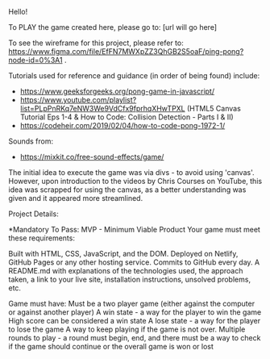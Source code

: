 Hello!

To PLAY the game created here, please go to: [url will go here]

To see the wireframe for this project, please refer to: https://www.figma.com/file/EfFN7MWXpZZ3QhGB2S5oaF/ping-pong?node-id=0%3A1 .

Tutorials used for reference and guidance (in order of being found) include:
- https://www.geeksforgeeks.org/pong-game-in-javascript/
- https://www.youtube.com/playlist?list=PLpPnRKq7eNW3We9VdCfx9fprhqXHwTPXL (HTML5 Canvas Tutorial Eps 1-4 & How to Code: Collision Detection - Parts I & II)
- https://codeheir.com/2019/02/04/how-to-code-pong-1972-1/ 

Sounds from:
- https://mixkit.co/free-sound-effects/game/

The initial idea to execute the game was via divs - to avoid using 'canvas'. However, upon introduction to the videos by Chris Courses on YouTube, this idea was scrapped for using the canvas, as a better understanding was given and it appeared more streamlined.

Project Details:

*Mandatory To Pass:
MVP - Minimum Viable Product
Your game must meet these requirements:

Built with HTML, CSS, JavaScript, and the DOM.
Deployed on Netlify, GitHub Pages or any other hosting service.
Commits to GitHub every day. 
A README.md  with explanations of the technologies used, the approach taken, a link to your live site, installation instructions, unsolved problems, etc.

Game must have:
Must be a two player game (either against the computer or against another player)
A win state - a way for the player to win the game
High score can be considered a win state
A lose state - a way for the player to lose the game
A way to keep playing if the game is not over.
Multiple rounds to play - a round must begin, end, and there must be a way to check if the game should continue or the overall game is won or lost